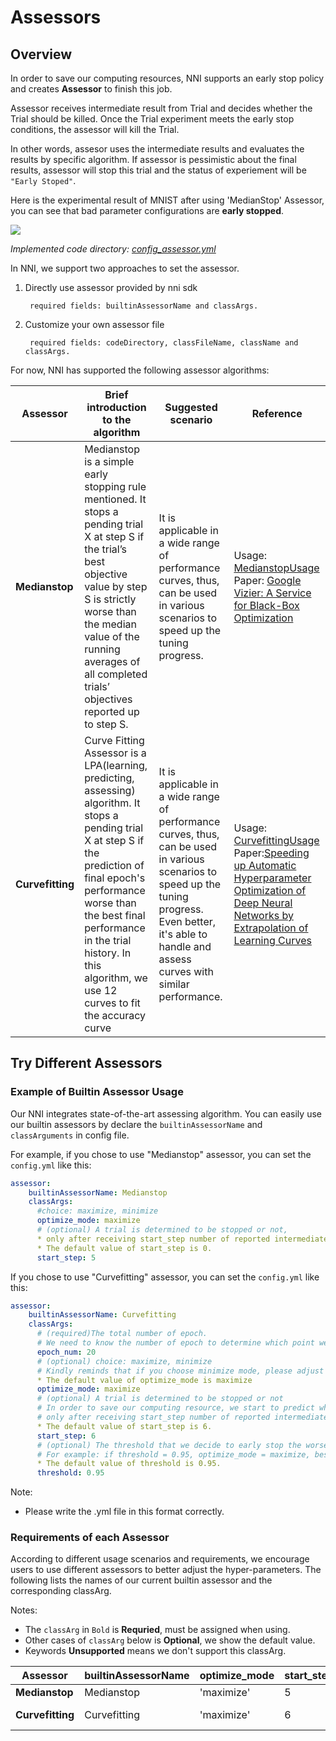 # Assessors

## Overview

In order to save our computing resources, NNI supports an early stop policy and creates **Assessor** to finish this job.

Assessor receives intermediate result from Trial and decides whether the Trial should be killed. Once the Trial experiment meets the early stop conditions, the assessor will kill the Trial.

In other words, assesor uses the intermediate results and evaluates the results by specific algorithm. If assessor is pessimistic about the final results, assessor will stop this trial and the status of experiement will be `"Early Stoped"`.

Here is the experimental result of MNIST after using 'MedianStop' Assessor, you can see that bad parameter configurations are **early stopped**.

![](./img/Assesor.png)

*Implemented code directory: [config_assessor.yml][5]*

In NNI, we support two approaches to set the assessor.

1. Directly use assessor provided by nni sdk

        required fields: builtinAssessorName and classArgs.

2. Customize your own assessor file

        required fields: codeDirectory, classFileName, className and classArgs.

For now, NNI has supported the following assessor algorithms:

|Assessor|Brief introduction to the algorithm|Suggested scenario|Reference|
|---|---|---|---|
|**Medianstop**|Medianstop is a simple early stopping rule mentioned. It stops a pending trial X at step S if the trial’s best objective value by step S is strictly worse than the median value of the running averages of all completed trials’ objectives reported up to step S.|It is applicable in a wide range of performance curves, thus, can be used in various scenarios to speed up the tuning progress.|Usage: [MedianstopUsage][1] Paper: [Google Vizier: A Service for Black-Box Optimization][2]|
|**Curvefitting**|Curve Fitting Assessor is a LPA(learning, predicting, assessing) algorithm. It stops a pending trial X at step S if the prediction of final epoch's performance worse than the best final performance in the trial history. In this algorithm, we use 12 curves to fit the accuracy curve|It is applicable in a wide range of performance curves, thus, can be used in various scenarios to speed up the tuning progress. Even better, it's able to handle and assess curves with similar performance.|Usage: [CurvefittingUsage][3] Paper:[Speeding up Automatic Hyperparameter Optimization of Deep Neural Networks by Extrapolation of Learning Curves][4]|

## Try Different Assessors

### Example of Builtin Assessor Usage

Our NNI integrates state-of-the-art assessing algorithm. You can easily use our builtin assessors by declare the `builtinAssessorName` and `classArguments` in config file.

For example, if you chose to use "Medianstop" assessor, you can set the `config.yml` like this:

```yaml
assessor:
    builtinAssessorName: Medianstop
    classArgs:
      #choice: maximize, minimize
      optimize_mode: maximize
      # (optional) A trial is determined to be stopped or not, 
      * only after receiving start_step number of reported intermediate results.
      * The default value of start_step is 0.
      start_step: 5
```

If you chose to use "Curvefitting" assessor, you can set the `config.yml` like this:

```yaml
assessor:
    builtinAssessorName: Curvefitting
    classArgs:
      # (required)The total number of epoch.
      # We need to know the number of epoch to determine which point we need to predict.
      epoch_num: 20
      # (optional) choice: maximize, minimize
      # Kindly reminds that if you choose minimize mode, please adjust the value of threshold >= 1.0 (e.g threshold=1.1)
      * The default value of optimize_mode is maximize
      optimize_mode: maximize
      # (optional) A trial is determined to be stopped or not
      # In order to save our computing resource, we start to predict when we have more than start_step(default=6) accuracy points.
      # only after receiving start_step number of reported intermediate results.
      * The default value of start_step is 6.
      start_step: 6
      # (optional) The threshold that we decide to early stop the worse performance curve.
      # For example: if threshold = 0.95, optimize_mode = maximize, best performance in the history is 0.9, then we will stop the trial which predict value is lower than 0.95 * 0.9 = 0.855.
      * The default value of threshold is 0.95.
      threshold: 0.95
```

Note:

* Please write the .yml file in this format correctly.

### Requirements of each Assessor

According to different usage scenarios and requirements, we encourage users to use different assessors to better adjust the hyper-parameters. The following lists the names of our current builtin assessor and the corresponding classArg.

Notes:

* The `classArg` in `Bold` is **Requried**, must be assigned when using.
* Other cases of `classArg` below is **Optional**, we show the default value.
* Keywords **Unsupported** means we don't support this classArg.

|Assessor|builtinAssessorName|optimize_mode|start_step|Unique classArg|
|---|---|---|---|---|
|**Medianstop**|Medianstop|'maximize'|5||
|**Curvefitting**|Curvefitting|'maximize'|6|['**epoch_num**']:int, ['threshold']:float|

[1]: https://github.com/Microsoft/nni/blob/5b5861e9073ad591e0b761af940c52d930c5007a/docs/HowToChooseTuner.md
[2]: https://static.googleusercontent.com/media/research.google.com/en//pubs/archive/46180.pdf
[3]: https://github.com/Microsoft/nni/blob/5b5861e9073ad591e0b761af940c52d930c5007a/docs/HowToChooseTuner.md
[4]: http://aad.informatik.uni-freiburg.de/papers/15-IJCAI-Extrapolation_of_Learning_Curves.pdf
[5]: https://github.com/Microsoft/nni/blob/master/examples/trials/mnist/config_assessor.yml